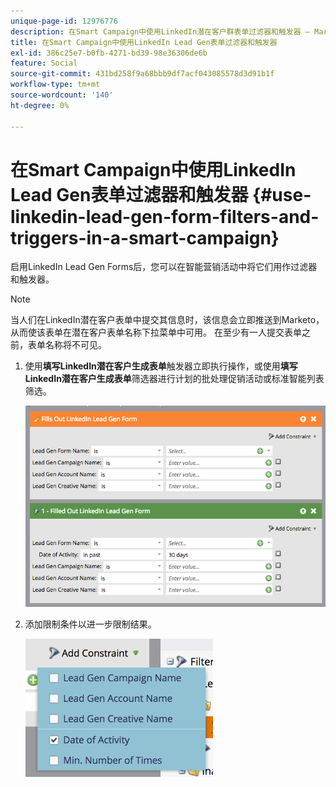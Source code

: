 ```yaml
---
unique-page-id: 12976776
description: 在Smart Campaign中使用LinkedIn潜在客户群表单过滤器和触发器 — Marketo文档 — 产品文档
title: 在Smart Campaign中使用LinkedIn Lead Gen表单过滤器和触发器
exl-id: 386c25e7-b0fb-4271-bd39-98e36306de6b
feature: Social
source-git-commit: 431bd258f9a68bbb9df7acf043085578d3d91b1f
workflow-type: tm+mt
source-wordcount: '140'
ht-degree: 0%

---
```


# 在Smart Campaign中使用LinkedIn Lead Gen表单过滤器和触发器 {#use-linkedin-lead-gen-form-filters-and-triggers-in-a-smart-campaign}

启用LinkedIn Lead Gen Forms后，您可以在智能营销活动中将它们用作过滤器和触发器。

>[!NOTE]
>
>当人们在LinkedIn潜在客户表单中提交其信息时，该信息会立即推送到Marketo，从而使该表单在潜在客户表单名称下拉菜单中可用。 在至少有一人提交表单之前，表单名称将不可见。

1. 使用&#x200B;**填写LinkedIn潜在客户生成表单**&#x200B;触发器立即执行操作，或使用&#x200B;**填写LinkedIn潜在客户生成表单**&#x200B;筛选器进行计划的批处理促销活动或标准智能列表筛选。

   ![](assets/screen-shot-2017-03-29-at-2.38.03-pm.png)

1. 添加限制条件以进一步限制结果。

   ![](assets/lead-gen-constraints.png)
